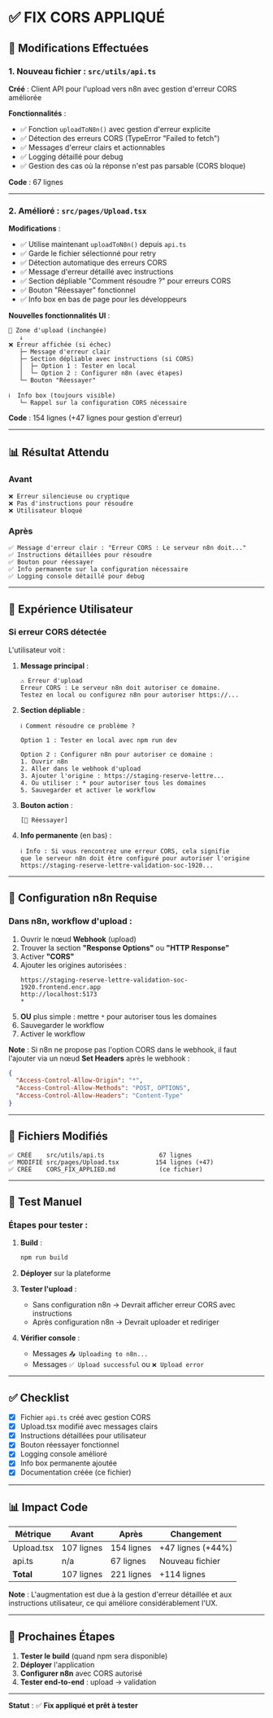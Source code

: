 # ✅ FIX CORS APPLIQUÉ

## 🔧 Modifications Effectuées

### 1. Nouveau fichier : `src/utils/api.ts`

**Créé** : Client API pour l'upload vers n8n avec gestion d'erreur CORS améliorée

**Fonctionnalités** :
- ✅ Fonction `uploadToN8n()` avec gestion d'erreur explicite
- ✅ Détection des erreurs CORS (TypeError "Failed to fetch")
- ✅ Messages d'erreur clairs et actionnables
- ✅ Logging détaillé pour debug
- ✅ Gestion des cas où la réponse n'est pas parsable (CORS bloque)

**Code** : 67 lignes

---

### 2. Amélioré : `src/pages/Upload.tsx`

**Modifications** :
- ✅ Utilise maintenant `uploadToN8n()` depuis `api.ts`
- ✅ Garde le fichier sélectionné pour retry
- ✅ Détection automatique des erreurs CORS
- ✅ Message d'erreur détaillé avec instructions
- ✅ Section dépliable "Comment résoudre ?" pour erreurs CORS
- ✅ Bouton "Réessayer" fonctionnel
- ✅ Info box en bas de page pour les développeurs

**Nouvelles fonctionnalités UI** :
```
📍 Zone d'upload (inchangée)
   ↓
❌ Erreur affichée (si échec)
   ├─ Message d'erreur clair
   ├─ Section dépliable avec instructions (si CORS)
   │  ├─ Option 1 : Tester en local
   │  └─ Option 2 : Configurer n8n (avec étapes)
   └─ Bouton "Réessayer"

ℹ️  Info box (toujours visible)
   └─ Rappel sur la configuration CORS nécessaire
```

**Code** : 154 lignes (+47 lignes pour gestion d'erreur)

---

## 📊 Résultat Attendu

### Avant
```
❌ Erreur silencieuse ou cryptique
❌ Pas d'instructions pour résoudre
❌ Utilisateur bloqué
```

### Après
```
✅ Message d'erreur clair : "Erreur CORS : Le serveur n8n doit..."
✅ Instructions détaillées pour résoudre
✅ Bouton pour réessayer
✅ Info permanente sur la configuration nécessaire
✅ Logging console détaillé pour debug
```

---

## 🎯 Expérience Utilisateur

### Si erreur CORS détectée

L'utilisateur voit :

1. **Message principal** :
   ```
   ⚠️ Erreur d'upload
   Erreur CORS : Le serveur n8n doit autoriser ce domaine.
   Testez en local ou configurez n8n pour autoriser https://...
   ```

2. **Section dépliable** :
   ```
   ℹ️ Comment résoudre ce problème ?

   Option 1 : Tester en local avec npm run dev

   Option 2 : Configurer n8n pour autoriser ce domaine :
   1. Ouvrir n8n
   2. Aller dans le webhook d'upload
   3. Ajouter l'origine : https://staging-reserve-lettre...
   4. Ou utiliser : * pour autoriser tous les domaines
   5. Sauvegarder et activer le workflow
   ```

3. **Bouton action** :
   ```
   [🔄 Réessayer]
   ```

4. **Info permanente** (en bas) :
   ```
   ℹ️ Info : Si vous rencontrez une erreur CORS, cela signifie
   que le serveur n8n doit être configuré pour autoriser l'origine
   https://staging-reserve-lettre-validation-soc-1920...
   ```

---

## 🔧 Configuration n8n Requise

### Dans n8n, workflow d'upload :

1. Ouvrir le nœud **Webhook** (upload)
2. Trouver la section **"Response Options"** ou **"HTTP Response"**
3. Activer **"CORS"**
4. Ajouter les origines autorisées :
   ```
   https://staging-reserve-lettre-validation-soc-1920.frontend.encr.app
   http://localhost:5173
   *
   ```
5. **OU** plus simple : mettre `*` pour autoriser tous les domaines
6. Sauvegarder le workflow
7. Activer le workflow

**Note** : Si n8n ne propose pas l'option CORS dans le webhook, il faut l'ajouter via un nœud **Set Headers** après le webhook :

```json
{
  "Access-Control-Allow-Origin": "*",
  "Access-Control-Allow-Methods": "POST, OPTIONS",
  "Access-Control-Allow-Headers": "Content-Type"
}
```

---

## 📝 Fichiers Modifiés

```
✅ CRÉÉ    src/utils/api.ts               67 lignes
✅ MODIFIÉ src/pages/Upload.tsx          154 lignes (+47)
✅ CRÉÉ    CORS_FIX_APPLIED.md            (ce fichier)
```

---

## 🚀 Test Manuel

### Étapes pour tester :

1. **Build** :
   ```bash
   npm run build
   ```

2. **Déployer** sur la plateforme

3. **Tester l'upload** :
   - Sans configuration n8n → Devrait afficher erreur CORS avec instructions
   - Après configuration n8n → Devrait uploader et rediriger

4. **Vérifier console** :
   - Messages `📤 Uploading to n8n...`
   - Messages `✅ Upload successful` ou `❌ Upload error`

---

## ✅ Checklist

- [x] Fichier `api.ts` créé avec gestion CORS
- [x] Upload.tsx modifié avec messages clairs
- [x] Instructions détaillées pour utilisateur
- [x] Bouton réessayer fonctionnel
- [x] Logging console amélioré
- [x] Info box permanente ajoutée
- [x] Documentation créée (ce fichier)

---

## 📊 Impact Code

| Métrique | Avant | Après | Changement |
|----------|-------|-------|------------|
| Upload.tsx | 107 lignes | 154 lignes | +47 lignes (+44%) |
| api.ts | n/a | 67 lignes | Nouveau fichier |
| **Total** | 107 lignes | 221 lignes | +114 lignes |

**Note** : L'augmentation est due à la gestion d'erreur détaillée et aux instructions utilisateur, ce qui améliore considérablement l'UX.

---

## 🎯 Prochaines Étapes

1. **Tester le build** (quand npm sera disponible)
2. **Déployer** l'application
3. **Configurer n8n** avec CORS autorisé
4. **Tester end-to-end** : upload → validation

---

**Statut** : ✅ **Fix appliqué et prêt à tester**
